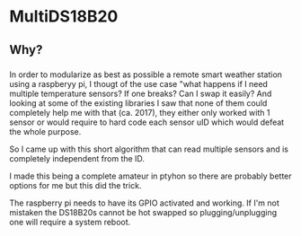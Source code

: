 # MultiDS18B20

## Why?

###
In order to modularize as best as possible a remote smart weather station using a raspberyy pi, I thougt of the use case "what happens if I need multiple temperature sensors? If one breaks? Can I swap it easily? And looking at some of the existing libraries I saw that none of them could completely help me with that (ca. 2017), they either only worked with 1 sensor or would require to hard code each sensor uID which would defeat the whole purpose. 

So I came up with this short algorithm that can read multiple sensors and is completely independent from the ID.

I made this being a complete amateur in ptyhon so there are probably better options for me but this did the trick.

The raspberry pi needs to have its GPIO activated and working.
If I'm not mistaken the DS18B20s cannot be hot swapped so plugging/unplugging one will require a system reboot.